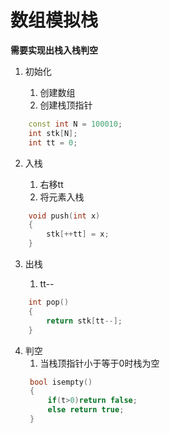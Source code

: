 # 数组模拟栈

**需要实现出栈入栈判空**

1. 初始化

    1. 创建数组
    2. 创建栈顶指针
```cpp
    const int N = 100010;
    int stk[N];
    int tt = 0;
```

2. 入栈

    1. 右移tt
    2. 将元素入栈
```CPP
    void push(int x)
    {
        stk[++tt] = x;
    }
```

3. 出栈
   
   1. tt--
```cpp
    int pop()
    {
        return stk[tt--];
    }
```

4. 判空
   1. 当栈顶指针小于等于0时栈为空
   ```cpp
    bool isempty()
    {
        if(t>0)return false;
        else return true;
    }
   ```